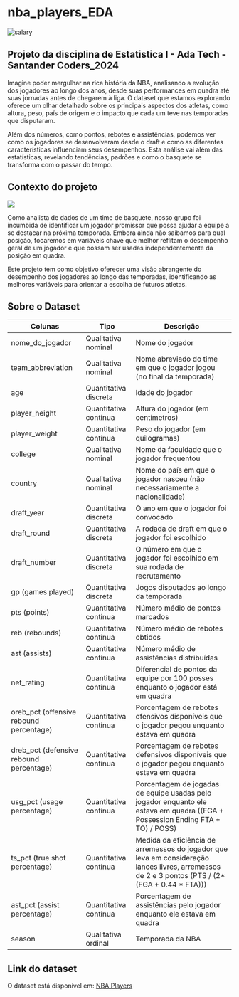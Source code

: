 # nba_players_EDA

<img src="https://images.pexels.com/photos/6694543/pexels-photo-6694543.jpeg?auto=compress&cs=tinysrgb&w=1260&h=750&dpr=1](https://images.pexels.com/photos/41433/pexels-photo-41433.jpeg?auto=compress&cs=tinysrgb&w=1260&h=750&dpr=1" alt="salary">

## Projeto da disciplina de Estatistica I - Ada Tech - Santander Coders_2024

Imagine poder mergulhar na rica história da NBA, analisando a evolução dos jogadores ao longo dos anos, desde suas performances em quadra até suas jornadas antes de chegarem à liga. O dataset que estamos explorando oferece um olhar detalhado sobre os principais aspectos dos atletas, como altura, peso, país de origem e o impacto que cada um teve nas temporadas que disputaram.

Além dos números, como pontos, rebotes e assistências, podemos ver como os jogadores se desenvolveram desde o draft e como as diferentes características influenciam seus desempenhos. Esta análise vai além das estatísticas, revelando tendências, padrões e como o basquete se transforma com o passar do tempo.

## Contexto do projeto

<img src="https://images.pexels.com/photos/16955708/pexels-photo-16955708/free-photo-of-linhas-filas-bola-esfera.jpeg?auto=compress&cs=tinysrgb&w=1260&h=750&dpr=1">

Como analista de dados de um time de basquete, nosso grupo foi incumbida de identificar um jogador promissor que possa ajudar a equipe a se destacar na próxima temporada. Embora ainda não saibamos para qual posição, focaremos em variáveis chave que melhor reflitam o desempenho geral de um jogador e que possam ser usadas independentemente da posição em quadra.

Este projeto tem como objetivo oferecer uma visão abrangente do desempenho dos jogadores ao longo das temporadas, identificando as melhores variáveis para orientar a escolha de futuros atletas.

## Sobre o Dataset

| Colunas | Tipo | Descrição |
|----------|----------|----------|
| nome_do_jogador | Qualitativa nominal | Nome do jogador |
| team_abbreviation | Qualitativa nominal | Nome abreviado do time em que o jogador jogou (no final da temporada) |
| age | Quantitativa discreta | Idade do jogador |
| player_height | Quantitativa contínua | Altura do jogador (em centímetros) |
| player_weight | Quantitativa contínua | Peso do jogador (em quilogramas) |
| college | Qualitativa nominal | Nome da faculdade que o jogador frequentou |
| country | Qualitativa nominal | Nome do país em que o jogador nasceu (não necessariamente a nacionalidade) |
| draft_year | Quantitativa discreta | O ano em que o jogador foi convocado |
| draft_round | Quantitativa discreta | A rodada de draft em que o jogador foi escolhido |
| draft_number | Quantitativa discreta | O número em que o jogador foi escolhido em sua rodada de recrutamento |    
| gp (games played) | Quantitativa discreta | Jogos disputados ao longo da temporada |             
| pts (points) | Quantitativa contínua | Número médio de pontos marcados |      
| reb (rebounds) | Quantitativa contínua  | Número médio de rebotes obtidos |            
| ast (assists) | Quantitativa contínua | Número médio de assistências distribuídas |
| net_rating | Quantitativa contínua | Diferencial de pontos da equipe por 100 posses enquanto o jogador está em quadra |           
| oreb_pct (offensive rebound percentage) | Quantitativa contínua | Porcentagem de rebotes ofensivos disponíveis que o jogador pegou enquanto estava em quadra |          
| dreb_pct (defensive rebound percentage) | Quantitativa contínua | Porcentagem de rebotes defensivos disponíveis que o jogador pegou enquanto estava em quadra |       
| usg_pct (usage percentage) | Quantitativa contínua | Porcentagem de jogadas de equipe usadas pelo jogador enquanto ele estava em quadra ((FGA + Possession Ending FTA + TO) / POSS) |   
| ts_pct (true shot percentage) | Quantitativa contínua | Medida da eficiência de arremessos do jogador que leva em consideração lances livres, arremessos de 2 e 3 pontos (PTS / (2*(FGA + 0.44 * FTA))) |   
| ast_pct (assist percentage) | Quantitativa contínua | Porcentagem de assistências pelo jogador enquanto ele estava em quadra |    
| season | Qualitativa ordinal | Temporada da NBA |

## Link do dataset
O dataset está disponível em: <a href="https://www.kaggle.com/datasets/justinas/nba-players-data" target="_blank">NBA Players</a>
